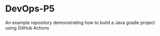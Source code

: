 # DevOps-P5
An example repository demonstrating how to build a Java gradle project using GitHub Actions
